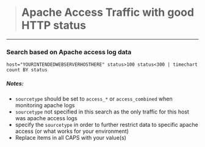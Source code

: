 ># Apache Access Traffic with good HTTP status
-----

### Search based on Apache access log data

```
host="YOURINTENDEDWEBSERVERHOSTHERE" status>100 status<300 | timechart count BY status
```

##### Notes:
- `sourcetype` should be set to `access_*` or `access_combined` when monitoring apache logs
- `sourcetype` not specified in this search as the only traffic for this host was apache access logs
- specify the `sourcetype` in order to further restrict data to specific apache access (or what works for your environment)
- Replace items in all CAPS with your value(s)

